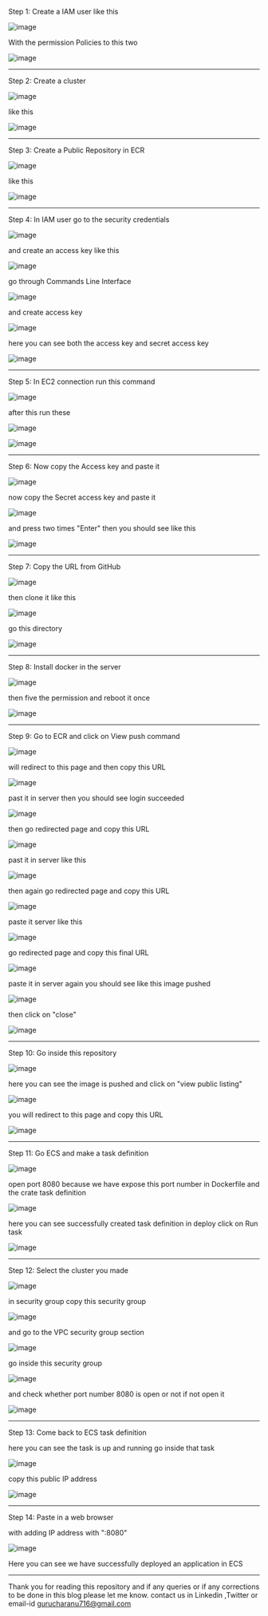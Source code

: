 Step 1: Create a IAM user
like this

![image](https://github.com/Gurucharan716/Amazon_ECS_and_ECR_Project/assets/120701020/d93f514c-2e4e-4bda-828a-246239771cea)

With the permission Policies to this two

![image](https://github.com/Gurucharan716/Amazon_ECS_and_ECR_Project/assets/120701020/15fe504d-4dc5-448c-bc40-9238c829532c)

-------------------------------------------------------------------------------------------------------------------------------------------------------------------
Step 2: Create a cluster

![image](https://github.com/Gurucharan716/Amazon_ECS_and_ECR_Project/assets/120701020/f2ffbaf3-52be-4df6-b0e8-ebfc57b2a564)

like this

![image](https://github.com/Gurucharan716/Amazon_ECS_and_ECR_Project/assets/120701020/7e23c829-c1b1-41a3-ab63-94278d70522d)

-------------------------------------------------------------------------------------------------------------------------------------------------------------------

Step 3: Create a Public Repository in ECR

![image](https://github.com/Gurucharan716/Amazon_ECS_and_ECR_Project/assets/120701020/1709d4d2-bfff-4158-8c81-4525c9ca9373)

like this

![image](https://github.com/Gurucharan716/Amazon_ECS_and_ECR_Project/assets/120701020/4564d7c9-3e52-4b75-a51d-adbcddcbbb30)

-------------------------------------------------------------------------------------------------------------------------------------------------------------------

Step 4: In IAM user go to the security credentials

![image](https://github.com/Gurucharan716/Amazon_ECS_and_ECR_Project/assets/120701020/2efd51e6-3901-4ec3-b761-c5f188b5a777)

and create an access key like this

![image](https://github.com/Gurucharan716/Amazon_ECS_and_ECR_Project/assets/120701020/74f3ce1f-de45-4a3f-b862-9fc665cd9ebc)

go through Commands Line Interface

![image](https://github.com/Gurucharan716/Amazon_ECS_and_ECR_Project/assets/120701020/6da3cd67-8e18-4c75-a179-250667d8d441)

and create access key

![image](https://github.com/Gurucharan716/Amazon_ECS_and_ECR_Project/assets/120701020/90e3de11-6a11-455c-8721-9956fff3a2ae)

here you can see both the access key and secret access key

![image](https://github.com/Gurucharan716/Amazon_ECS_and_ECR_Project/assets/120701020/6f559072-93c0-4050-8fa2-2eac7e0be10f)

-------------------------------------------------------------------------------------------------------------------------------------------------------------------

Step 5: In EC2 connection run this command

![image](https://github.com/Gurucharan716/Amazon_ECS_and_ECR_Project/assets/120701020/a9848415-e4c1-4833-be65-5c7b2740e6de)

after this run these

![image](https://github.com/Gurucharan716/Amazon_ECS_and_ECR_Project/assets/120701020/0cd87d51-96fe-46c7-9dac-9ec1aef2adeb)

![image](https://github.com/Gurucharan716/Amazon_ECS_and_ECR_Project/assets/120701020/3bf03b1e-d7cd-4427-baaf-587d70572ecc)

-------------------------------------------------------------------------------------------------------------------------------------------------------------------

Step 6: Now copy the Access key and paste it

![image](https://github.com/Gurucharan716/Amazon_ECS_and_ECR_Project/assets/120701020/0d15e70d-90eb-4333-b3cc-c226956d9e2b)

now copy the Secret access key and paste it

![image](https://github.com/Gurucharan716/Amazon_ECS_and_ECR_Project/assets/120701020/35f646c8-91d7-40c5-88ed-21868c2fb9f2)

and press two times "Enter" then you should see like this

![image](https://github.com/Gurucharan716/Amazon_ECS_and_ECR_Project/assets/120701020/86490096-75ad-45b6-82c3-2b5929144f06)

-------------------------------------------------------------------------------------------------------------------------------------------------------------------

Step 7: Copy the URL from GitHub

![image](https://github.com/Gurucharan716/Amazon_ECS_and_ECR_Project/assets/120701020/452a6b5b-bd4f-470a-b8ba-d9130025a1de)

then clone it like this

![image](https://github.com/Gurucharan716/Amazon_ECS_and_ECR_Project/assets/120701020/6b9a1f25-550f-4a80-add1-bf3b089d6585)

go this directory

![image](https://github.com/Gurucharan716/Amazon_ECS_and_ECR_Project/assets/120701020/cbd6a7f4-2a92-444f-ae43-05bb7fc22a97)

-------------------------------------------------------------------------------------------------------------------------------------------------------------------

Step 8: Install docker in the server

![image](https://github.com/Gurucharan716/Amazon_ECS_and_ECR_Project/assets/120701020/e22d0740-45f4-46dd-a300-41c600e3978d)

then five the permission and reboot it once

![image](https://github.com/Gurucharan716/Amazon_ECS_and_ECR_Project/assets/120701020/fdb44ccc-cb04-4ab0-af64-849e4de5b9c3)

-------------------------------------------------------------------------------------------------------------------------------------------------------------------

Step 9: Go to ECR and click on View push command

![image](https://github.com/Gurucharan716/Amazon_ECS_and_ECR_Project/assets/120701020/a15496e8-a01c-4c77-85b7-a08885175ec8)

will redirect to this page and then copy this URL

![image](https://github.com/Gurucharan716/Amazon_ECS_and_ECR_Project/assets/120701020/43a2488d-355f-4af2-b6d9-a3c92d47689d)

past it in server then you should see login succeeded

![image](https://github.com/Gurucharan716/Amazon_ECS_and_ECR_Project/assets/120701020/2729dd7b-b559-4504-8d60-4464c4f7e7c9)

then go redirected page and copy this URL

![image](https://github.com/Gurucharan716/Amazon_ECS_and_ECR_Project/assets/120701020/2c3e0bbe-fa30-42a9-97e8-83457b870996)

past it in server like this

![image](https://github.com/Gurucharan716/Amazon_ECS_and_ECR_Project/assets/120701020/68be3800-96f0-4e99-a695-a54eec235bd7)

then again go redirected page and copy this URL

![image](https://github.com/Gurucharan716/Amazon_ECS_and_ECR_Project/assets/120701020/c4666ddc-4f9a-4f8e-907f-5d59042ccb14)

paste it server like this

![image](https://github.com/Gurucharan716/Amazon_ECS_and_ECR_Project/assets/120701020/a22d2fb5-a8ca-4f1d-8b68-1d507d14ab71)

go redirected page and copy this final URL

![image](https://github.com/Gurucharan716/Amazon_ECS_and_ECR_Project/assets/120701020/2d718c60-a0d8-4721-96cf-3bb2d792c4ca)

paste it in server again you should see like this image pushed

![image](https://github.com/Gurucharan716/Amazon_ECS_and_ECR_Project/assets/120701020/6d5251d0-271b-410d-98e0-885a084967dd)

then click on "close"

![image](https://github.com/Gurucharan716/Amazon_ECS_and_ECR_Project/assets/120701020/6a011f28-0eab-46af-8436-11d19c6a6fb0)

-------------------------------------------------------------------------------------------------------------------------------------------------------------------

Step 10: Go inside this repository

![image](https://github.com/Gurucharan716/Amazon_ECS_and_ECR_Project/assets/120701020/1a197508-7890-46db-abaf-f50858ab2ba3)

here you can see the image is pushed and click on "view public listing"

![image](https://github.com/Gurucharan716/Amazon_ECS_and_ECR_Project/assets/120701020/bf15b918-772e-460b-ab0e-cc58b86efe68)

you will redirect to this page and copy this URL

![image](https://github.com/Gurucharan716/Amazon_ECS_and_ECR_Project/assets/120701020/a29940f6-8ccf-49f8-8850-2f4ebdb041c1)

-------------------------------------------------------------------------------------------------------------------------------------------------------------------

Step 11: Go ECS and make a task definition

![image](https://github.com/Gurucharan716/Amazon_ECS_and_ECR_Project/assets/120701020/e2d45925-93b2-401c-998c-ce9ce0e14de2)

open port 8080 because we have expose this port number in Dockerfile and the crate task definition

![image](https://github.com/Gurucharan716/Amazon_ECS_and_ECR_Project/assets/120701020/fd178fbf-c83f-4df7-9499-98507f457d4b)

here you can see successfully created task definition in deploy click on Run task

![image](https://github.com/Gurucharan716/Amazon_ECS_and_ECR_Project/assets/120701020/331bd50b-0a0a-43e9-8cbb-74c5d560c6a8)

-------------------------------------------------------------------------------------------------------------------------------------------------------------------

Step 12: Select the cluster you made

![image](https://github.com/Gurucharan716/Amazon_ECS_and_ECR_Project/assets/120701020/3fe67afb-fa8f-42e6-8366-99030b1c37b3)

in security group copy this security group

![image](https://github.com/Gurucharan716/Amazon_ECS_and_ECR_Project/assets/120701020/b5b6096e-eb4d-4f91-8b60-9711607a7734)

and go to the VPC security group section

![image](https://github.com/Gurucharan716/Amazon_ECS_and_ECR_Project/assets/120701020/f352e71a-4a2f-44ac-a40e-3ddbcd87f230)

go inside this security group

![image](https://github.com/Gurucharan716/Amazon_ECS_and_ECR_Project/assets/120701020/f3565079-3985-4deb-be55-a25265b7b36f)

and check whether port number 8080 is open or not if not open it

![image](https://github.com/Gurucharan716/Amazon_ECS_and_ECR_Project/assets/120701020/0d310a73-c10b-4b74-8bd4-5c652437394c)

-------------------------------------------------------------------------------------------------------------------------------------------------------------------

Step 13: Come back to ECS task definition

here you can see the task is up and running go inside that task

![image](https://github.com/Gurucharan716/Amazon_ECS_and_ECR_Project/assets/120701020/da3583b8-0ed4-4664-b100-4a8591beb842)

copy this public IP address

![image](https://github.com/Gurucharan716/Amazon_ECS_and_ECR_Project/assets/120701020/ea833822-2143-4594-adc9-35993566567f)

-------------------------------------------------------------------------------------------------------------------------------------------------------------------

Step 14: Paste in a web browser

with adding IP address with ":8080"

![image](https://github.com/Gurucharan716/Amazon_ECS_and_ECR_Project/assets/120701020/fde776cb-7d51-49d1-81f7-632d634c8a4f)

Here you can see we have successfully deployed an application in ECS

-------------------------------------------------------------------------------------------------------------------------------------------------------------------

Thank you for reading this repository and if any queries or if any corrections to be done in this blog please let me know.
contact us in Linkedin ,Twitter or email-id gurucharanu716@gmail.com
